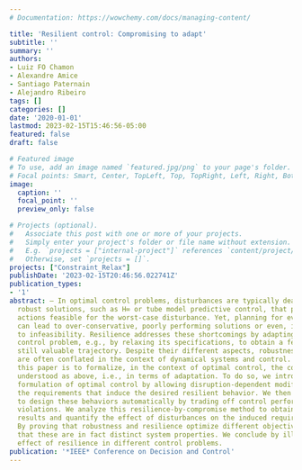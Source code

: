 ```yaml
---
# Documentation: https://wowchemy.com/docs/managing-content/

title: 'Resilient control: Compromising to adapt'
subtitle: ''
summary: ''
authors:
- Luiz FO Chamon
- Alexandre Amice
- Santiago Paternain
- Alejandro Ribeiro
tags: []
categories: []
date: '2020-01-01'
lastmod: 2023-02-15T15:46:56-05:00
featured: false
draft: false

# Featured image
# To use, add an image named `featured.jpg/png` to your page's folder.
# Focal points: Smart, Center, TopLeft, Top, TopRight, Left, Right, BottomLeft, Bottom, BottomRight.
image:
  caption: ''
  focal_point: ''
  preview_only: false

# Projects (optional).
#   Associate this post with one or more of your projects.
#   Simply enter your project's folder or file name without extension.
#   E.g. `projects = ["internal-project"]` references `content/project/deep-learning/index.md`.
#   Otherwise, set `projects = []`.
projects: ["Constraint_Relax"]
publishDate: '2023-02-15T20:46:56.022741Z'
publication_types:
- '1'
abstract: — In optimal control problems, disturbances are typically dealt with using
  robust solutions, such as H∞ or tube model predictive control, that plan control
  actions feasible for the worst-case disturbance. Yet, planning for every contingency
  can lead to over-conservative, poorly performing solutions or even, in extreme cases,
  to infeasibility. Resilience addresses these shortcomings by adapting the underlying
  control problem, e.g., by relaxing its specifications, to obtain a feasible, possibly
  still valuable trajectory. Despite their different aspects, robustness and resilience
  are often conflated in the context of dynamical systems and control. The goal of
  this paper is to formalize, in the context of optimal control, the concept of resilience
  understood as above, i.e., in terms of adaptation. To do so, we introduce a resilient
  formulation of optimal control by allowing disruption-dependent modifications of
  the requirements that induce the desired resilient behavior. We then propose a framework
  to design these behaviors automatically by trading off control performance and requirement
  violations. We analyze this resilience-by-compromise method to obtain inverse optimality
  results and quantify the effect of disturbances on the induced requirement relaxations.
  By proving that robustness and resilience optimize different objectives, we show
  that these are in fact distinct system properties. We conclude by illustrating the
  effect of resilience in different control problems.
publication: '*IEEE* Conference on Decision and Control'
---
```

